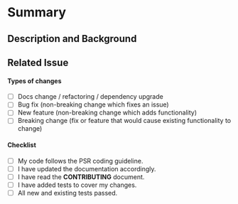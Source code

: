 # Summary

<!--- Provide a general summary of your changes in the Title above -->

## Description and Background

<!--- Describe your changes in brief detail -->

## Related Issue

<!--- This project only accepts pull requests related to open issues -->
<!--- If suggesting a new feature or change, please discuss it in an issue first -->
<!--- Also the why behind this feature should be added to the issue -->
<!--- If fixing a bug, there should be an issue describing it with steps to reproduce -->
<!--- Please link to the issue here: -->

#### Types of changes

<!--- What types of changes does your code introduce? Put an `x` in all the boxes that apply: -->

- [ ] Docs change / refactoring / dependency upgrade
- [ ] Bug fix (non-breaking change which fixes an issue)
- [ ] New feature (non-breaking change which adds functionality)
- [ ] Breaking change (fix or feature that would cause existing functionality to change)

#### Checklist

<!--- Go over all the following points, and put an `x` in all the boxes that apply. -->
<!--- If you're unsure about any of these, don't hesitate to ask. We're here to help! -->

- [ ] My code follows the PSR coding guideline.
- [ ] I have updated the documentation accordingly.
- [ ] I have read the **CONTRIBUTING** document.
- [ ] I have added tests to cover my changes.
- [ ] All new and existing tests passed.

